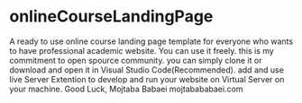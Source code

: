 # onlineCourseLandingPage
A ready to use online course landing page template for everyone who wants to have professional academic website. You can use it freely. 
this is my commitment to open spource community.
you can simply clone it or download and open it in Visual Studio Code(Recommended). 
add and use live Server Extention to develop and run your website on Virtual Server on your machine. Good Luck, 
Mojtaba Babaei
mojtabababaei.com

